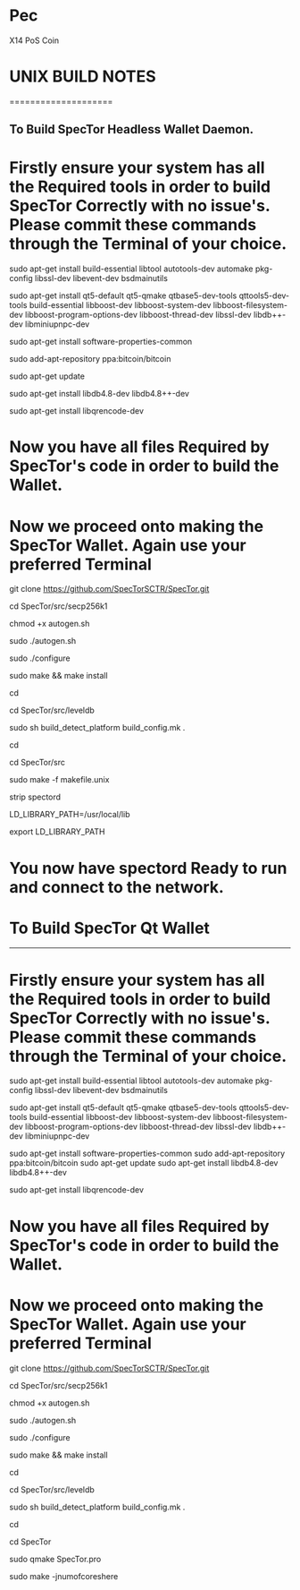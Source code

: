 # Pec

X14 PoS Coin

# UNIX BUILD NOTES
====================

To Build SpecTor Headless Wallet Daemon.
-----------------

# Firstly ensure your system has all the Required tools in order to build SpecTor Correctly with no issue's. Please commit these commands through the Terminal of your choice.


sudo apt-get install build-essential libtool autotools-dev automake pkg-config libssl-dev libevent-dev bsdmainutils

sudo apt-get install qt5-default qt5-qmake qtbase5-dev-tools qttools5-dev-tools build-essential libboost-dev libboost-system-dev libboost-filesystem-dev libboost-program-options-dev libboost-thread-dev libssl-dev libdb++-dev libminiupnpc-dev 

sudo apt-get install software-properties-common

sudo add-apt-repository ppa:bitcoin/bitcoin

sudo apt-get update

sudo apt-get install libdb4.8-dev libdb4.8++-dev

sudo apt-get install libqrencode-dev



# Now you have all files Required by SpecTor's code in order to build the Wallet.



# Now we proceed onto making the SpecTor Wallet. Again use your preferred Terminal


git clone https://github.com/SpecTorSCTR/SpecTor.git

cd SpecTor/src/secp256k1

chmod +x autogen.sh

sudo ./autogen.sh

sudo ./configure

sudo make && make install

cd

cd SpecTor/src/leveldb

sudo sh build_detect_platform build_config.mk .

cd

cd SpecTor/src

sudo make -f makefile.unix

strip spectord

LD_LIBRARY_PATH=/usr/local/lib

export LD_LIBRARY_PATH



# You now have spectord Ready to run and connect to the network.


# To Build SpecTor Qt Wallet
------------------

# Firstly ensure your system has all the Required tools in order to build SpecTor Correctly with no issue's. Please commit these commands through the Terminal of your choice.


sudo apt-get install build-essential libtool autotools-dev automake pkg-config libssl-dev libevent-dev bsdmainutils

sudo apt-get install qt5-default qt5-qmake qtbase5-dev-tools qttools5-dev-tools build-essential libboost-dev libboost-system-dev libboost-filesystem-dev libboost-program-options-dev libboost-thread-dev libssl-dev libdb++-dev libminiupnpc-dev 

sudo apt-get install software-properties-common
sudo add-apt-repository ppa:bitcoin/bitcoin
sudo apt-get update
sudo apt-get install libdb4.8-dev libdb4.8++-dev

sudo apt-get install libqrencode-dev



# Now you have all files Required by SpecTor's code in order to build the Wallet.



# Now we proceed onto making the SpecTor Wallet. Again use your preferred Terminal



git clone https://github.com/SpecTorSCTR/SpecTor.git

cd SpecTor/src/secp256k1

chmod +x autogen.sh

sudo ./autogen.sh

sudo ./configure

sudo make && make install

cd

cd SpecTor/src/leveldb

sudo sh build_detect_platform build_config.mk .

cd

cd SpecTor

sudo qmake SpecTor.pro

sudo make -jnumofcoreshere
